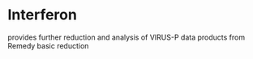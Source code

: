 # Interferon
provides further reduction and analysis of VIRUS-P data products from Remedy basic reduction
